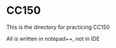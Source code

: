 CC150
=====================================================================
This is the directory for practicing CC150

All is written in notepad++, not in IDE